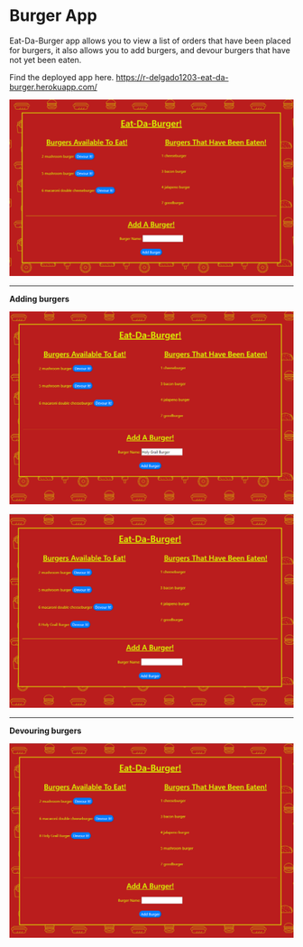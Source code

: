# **Burger App**


Eat-Da-Burger app allows you to view a list of orders that have been placed for burgers, it also allows you to add burgers, and devour burgers that have not yet been eaten.

Find the deployed app here. https://r-delgado1203-eat-da-burger.herokuapp.com/

![alt text](./public/assets/img/burger.png "eat-da-burger")

-----

**Adding burgers**

![alt text](./public/assets/img/add_burger.png "add buger")

![alt text](./public/assets/img/added_burger.png "added burger")

-----

**Devouring burgers**

![alt text](./public/assets/img/devoured.png "devoured")
